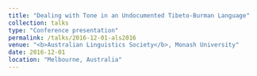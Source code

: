 ```yaml
---
title: "Dealing with Tone in an Undocumented Tibeto-Burman Language"
collection: talks
type: "Conference presentation"
permalink: /talks/2016-12-01-als2016
venue: "<b>Australian Linguistics Society</b>, Monash University"
date: 2016-12-01
location: "Melbourne, Australia"
---
```

